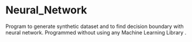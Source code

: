 # Neural_Network
Program to generate synthetic dataset and to find decision boundary with neural network.  Programmed without using any Machine Learning Library .
